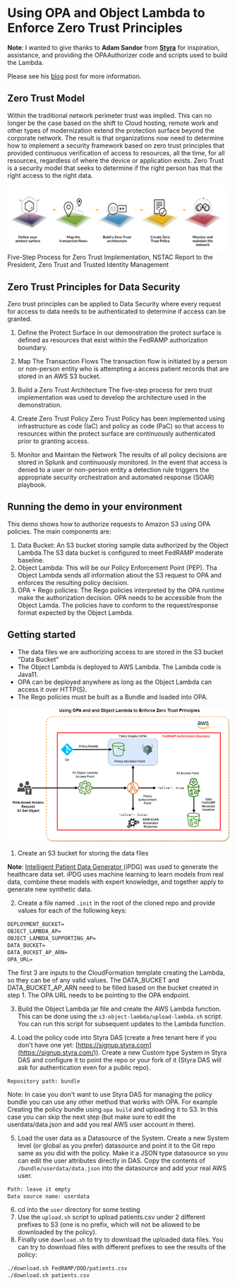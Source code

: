 # Using OPA and Object Lambda to Enforce Zero Trust Principles

**Note**: I wanted to give thanks to **Adam Sandor** from **[Styra](https://www.styra.com)** for inspiration, assistance, 
and providing the OPAAuthorizer code and scripts used to build the Lambda.

Please see his [blog](https://www.styra.com/blog/securing-aws-s3-buckets-with-opa-and-object-lambda/) post for more information. 

## Zero Trust Model

Within the traditional network perimeter trust was implied. This can no longer be the case based on the shift to Cloud hosting, 
remote work and other types of modernization extend the protection surface beyond the corporate network.
The result is that organizations now need to determine how to implement a security framework based on zero trust principles 
that provided continuous verification of access to resources, all the time, for all resources, regardless of where the device
or application exists. Zero Trust is a security model that seeks to determine if the right person has that the right access to 
the right data.

![zero-trust.png](zero-trust.png)
Five-Step Process for Zero Trust Implementation, NSTAC Report to the President, Zero Trust and Trusted Identity Management

## Zero Trust Principles for Data Security
Zero trust principles can be applied to Data Security where every request for access to data needs to be authenticated to 
determine if access can be granted. 

1. Define the Protect Surface
In our demonstration the protect surface is defined as resources that exist within the FedRAMP authorization boundary.

2. Map The Transaction Flows
The transaction flow is initiated by a person or non-person entity who is attempting a access patient records that are
stored in an AWS S3 bucket.

3. Build a Zero Trust Architecture
The five-step process for zero trust implementation was used to develop the architecture used in the demonstration.

4. Create Zero Trust Policy
Zero Trust Policy has been implemented using infrastructure as code (IaC) and policy as code (PaC) so that access
to resources within the protect surface are continuously authenticated prior to granting access.

5. Monitor and Maintain the Network
The results of all policy decisions are stored in Splunk and continuously monitored. In the event that access is denied 
to a user or non-person entity a detection rule triggers the appropriate security orchestration and automated response
(SOAR) playbook.

## Running the demo in your environment
This demo shows how to authorize requests to Amazon S3 using OPA policies. The main components are:
1. Data Bucket: An S3 bucket storing sample data authorized by the Object Lambda.The S3 data bucket is configured to meet FedRAMP moderate baseline. 
2. Object Lambda: This will be our Policy Enforcement Point (PEP). Tha Object Lambda sends all information about the S3
request to OPA and enforces the resulting policy decision.
3. OPA + Rego policies: The Rego policies interpreted by the OPA runtime make the authorization decision. OPA needs to
be accessible from the Object Lamda. The policies have to conform to the request/response format expected by the Object 
Lambda.

## Getting started

* The data files we are authorizing access to are stored in the S3 bucket "Data Bucket"
* The Object Lambda is deployed to AWS Lambda. The Lambda code is Java11.
* OPA can be deployed anywhere as long as the Object Lambda can access it over HTTP(S).
* The Rego policies must be built as a Bundle and loaded into OPA.

![](diagram.png)

1. Create an S3 bucket for storing the data files

**Note**: [Intelligent Patient Data Generator ](https://www.mli.gmu.edu/index.php/research/ipdg/)(iPDG) was used to generate the healthcare data set. iPDG uses machine learning to 
learn models from real data, combine these models with expert knowledge, and together apply to generate new synthetic data.

2. Create a file named `.init` in the root of the cloned repo and provide values for each of the following keys:
```shell
DEPLOYMENT_BUCKET=
OBJECT_LAMBDA_AP=
OBJECT_LAMBDA_SUPPORTING_AP=
DATA_BUCKET=
DATA_BUCKET_AP_ARN=
OPA_URL=
```
The first 3 are inputs to the CloudFormation template creating the Lambda, so they can be of any valid values. The 
DATA_BUCKET and DATA_BUCKET_AP_ARN need to be filled based on the bucket created in step 1. The OPA URL needs to be pointing to the OPA endpoint.

3. Build the Object Lambda jar file and create the AWS Lambda function. This can be done using the `s3-object-lambda/upload-lambda.sh`
script. You can run this script for subsequent updates to the Lambda function.

4. Load the policy code into Styra DAS (create a free tenant here if you don't have one yet: [https://signup.styra.com](https://signup.styra.com/)).
Create a new Custom type System in Styra DAS and configure it to point the repo or your fork of it (Styra DAS will ask for authentication even for a public repo).
```text
Repository path: bundle
```
Note: In case you don't want to use Styra DAS for managing the policy bundle you can use any other method that works with OPA. For example
Creating the policy bundle using `opa build` and uploading it to S3. In this case you can skip the next step (but make sure to
edit the userdata/data.json and add you real AWS user account in there).

5. Load the user data as a Datasource of the System. Create a new System level (or global as you prefer) datasource and point it to the Git repo
same as you did with the policy. Make it a JSON type datasource so you can edit the user attributes directly in DAS. Copy
the contents of `/bundle/userdata/data.json` into the datasource and add your real AWS user. 
```text
Path: leave it empty
Data source name: userdata
```

6. cd into the `user` directory for some testing
7. Use the `upload.sh` script to upload patients.csv under 2 different prefixes to S3 (one is no prefix, which will 
not be allowed to be downloaded by the policy).
8. Finally use `download.sh` to try to download the uploaded data files. You can try to download files with different prefixes
to see the results of the policy:
```shell
./download.sh FedRAMP/DOD/patients.csv
./download.sh patients.csv
```